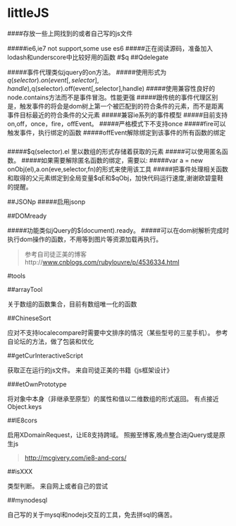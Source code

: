 # littleJS



####存放一些上网找到的或者自己写的js文件

#####ie6,ie7 not support,some use es6
#####正在阅读源码，准备加入lodash和underscore中比较好用的函数
#$q
##Qdelegate

#####事件代理类似jquery的on方法。
#####使用形式为$q(selector).on(event[,selector],handle),$q(selector).off(event[,selector],handle)
#####使用兼容性良好的node.contains方法而不是事件冒泡。性能更强
#####跟传统的事件代理区别是，触发事件的将会是dom树上第一个被匹配到的符合条件的元素，而不是距离事件目标最近的符合条件的父元素
#####兼容ie系列的事件模型
#####目前支持on,off，once，fire，offEvent。
#####严格模式下不支持once
#####fire可以触发事件，执行绑定的函数
#####offEvent解除绑定到该事件的所有函数的绑定
#####
#####$q(selector).el 里以数组的形式存储着获取的元素
#####可以使用匿名函数。
#####如果需要解除匿名函数的绑定，需要以:
#####var a = new onObj(el),a.on(eve,selector,fn)的形式来使用该工具
#####把事件处理相关函数和取得的父元素绑定到全局变量$qE和$qObj，加快代码运行速度,谢谢欧碧童鞋的提醒。

##JSONp
#####启用jsonp

##DOMready

#####功能类似jQuery的$(document).ready。
#####可以在dom树解析完成时执行dom操作的函数，不用等到图片等资源加载再执行。

>参考自司徒正美的博客http://www.cnblogs.com/rubylouvre/p/4536334.html

#tools

##arrayTool 

关于数组的函数集合，目前有数组唯一化的函数


##ChineseSort

应对不支持localecompare时需要中文排序的情况（某些型号的三星手机）。
参考自论坛的方法，做了包装和优化



##getCurInteractiveScript

获取正在运行的js文件。
来自司徒正美的书籍《js框架设计》



###etOwnPrototype

将对象中本身（非继承至原型）的属性和值以二维数组的形式返回。
有点接近Object.keys



##IE8cors

启用XDomainRequest，让IE8支持跨域。
照搬至博客,晚点整合进jQuery或是原生js

>http://mcgivery.com/ie8-and-cors/



##isXXX

类型判断。
来自网上或者自己的尝试



##mynodesql

自己写的关于mysql和nodejs交互的工具，免去拼sql的痛苦。





